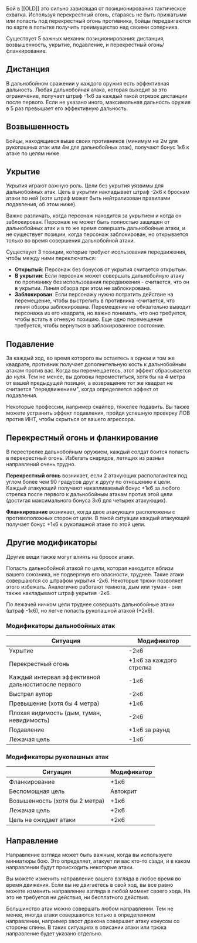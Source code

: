 Бой в [[OLD]] это сильно зависящая от позиционирования тактическое схватка. Используя перекрестный огонь, стараясь не быть прижатыми или попасть под перекрестный огонь противника, бойцы передвигаются по карте в попытке получить преимущество над своими соперника.

Существует 5 важных механик позиционирования: дистанция, возвышенность, укрытие, подавление, и перекрестный огонь/фланкирование.

## Дистанция
В дальнобойном сражении у каждого оружия есть эффективная дальность. Любая дальнобойная атака, которая выходит за это ограничение, получает штраф -1к6 за каждый такой отрезок дистанции после первого. Если не указано иного, максимальная дальность оружия в 5 раз превышает его эффективную дальность. 

## Возвышенность
Бойцы, находящиеся выше своих противников (минимум на 2м для рукопашных атак или 4м для дальнобойных атак), получают бонус 1к6 к атаке по целям ниже. 

## Укрытие
Укрытия играют важную роль. Цели без укрытия уязвимы для дальнобойных атак. Цель в укрытии накладывает штраф -2к6 к броскам атаки по ней (хотя штраф может быть нейтрализован правилами подавления, об этом ниже).

Важно различать, когда персонаж находится за укрытием и когда он заблокирован. Персонаж не может быть полностью защищен от дальнобойных атак и в то же время совершать дальнобойные атаки, и не существует позиции, когда персонаж заблокирован, но открывается только во время совершения дальнобойной атаки. 

Существует 3 позиции, которые требуют исользования передвижения, чтобы между ними переключаться:

- **Открытый**: Персонаж без бонусов от укрытия считается открытым.
- **В укрытии**: Если персонаж может совершать дальнобойную атаку по противнику без использования передвижения - считается, что он в укрытии. Линия обзора при этом не заблокирована.
- **Заблокирован**: Если персонажу нужно потратить действие на перемещение, чтобы выстрелить в противника -считается, что линия обзора заблокирована. Перемещение не обязательно выводит персонажа из его квадрата, но важно понимать, что оно требуется, чтобы встать в огневую позицию. Еще одно перемещение требуется, чтобы вернуться в заблокированное состояние.

## Подавление
За каждый ход, во время которого вы остаетесь в одном и том же квадрате, противник получает дополнительную кость к дальнобойным атакам против вас. Когда вы перемещаетесь, этот эффект сбрасывается до нуля. Тем не менее, вы должны переместиться, хотя бы на 4 метра от вашей предыдущей позиции, а возвращение тот же квадрат не считается "передвижением", когда определяется эффект от подавления. 

Некоторые профессии, например снайпер, тяжелее подавить. Вы также можете устранить эффект подавления, пройдя успешную проверку ЛОВ против ИНТ, чтобы скрыться от вашего агрессора.

## Перекрестный огонь и фланкирование
В перестрелке дальнобойным оружием, каждый солдат боится попасть в перекрестный огонь. Избегать снарядов, летящих из разных направлений очень трудно. 

**Перекрестный огонь** возникает, если 2 атакующих располагаются под углом более чем 90 градусов друг к другу по отношению к цели. Каждый атакующий получают накапливаемый бонус +1к6 за любого стрелка после первого к дальнобойным атакам против этой цели (достигая максимального бонуса 3к6 для четырех атакующих).

**Фланкирование** возникает, когда двое атакующих расположены с противоположных сторон от цели. В такой ситуации каждый атакующий получает бонус +1к6 к рукопашной атаке по этой цели.

## Другие модификаторы
Другие вещи также могут влиять на бросок атаки.

Попасть дальнобойной атакой по цели, которая находится вблизи вашего союзника, не подвергнув его опасности, труднее. Такие атаки совершаются со штрафом укрытия -2к6. Некоторые трюки позволяет этого избежать. Аналогично работают темнота, дым или туман - они также накладывают штраф укрытия -2к6.

По лежачей ничком цели труднее совершать дальнобойные атаки (штраф -1к6), но легче попасть рукопашной атакой (+2к6).

### Модификаторы дальнобойных атак
Ситуация|Модификатор
-|-
Укрытие|-2к6
Перекрестный огонь|+1к6 за каждого стрелка
Каждый интервал эффективной дальностипосле первого|-1к6
Выстрел вупор|-2к6
Превышение (хотя бы 4 метра)|+1к6
Плохая видимость (дым, туман, невидимость)|-2к6
Подавление|+1к6 за раунд
Лежачая цель|-1к6

### Модификаторы рукопашных атак
Ситуация|Модификатор
-|-
Фланкирование|+1к6
Беспомощная цель|Автокрит
Возышенность (хотя бы 2 метра)|+1к6
Лежачая цель|+2к6
Цель не ожидает атаки|+2к6



## Направление
Направление взгляда может быть важным, когда вы используете миниатюры бою. Это определяет, атакует ли вас кто-то сзади, и в каком направлении будут происходить некоторые атаки. 

Вы можете изменить направление вашего взгляда в любое время во время движения. Если вы не двигаетесь в свой ход, вы все равно можете изменить направление взгляда в любой момент своего хода. На это не требуется ни действия, ни бесплатного действия.

Большинство атак можно совершать любом направлении. Тем не менее, иногда атаки совершаются только в определенном направлении, например хвост дракона совершает атаку конусом со стороны спины. В таких ситуациях в описании атаки или трюка направление будет указано отдельно.